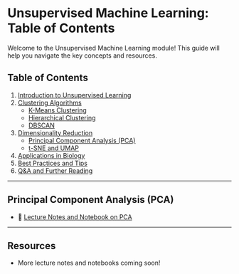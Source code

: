 
# Unsupervised Machine Learning: Table of Contents

Welcome to the Unsupervised Machine Learning module! This guide will help you navigate the key concepts and resources.

## Table of Contents

1. [Introduction to Unsupervised Learning](#introduction-to-unsupervised-learning)
2. [Clustering Algorithms](#clustering-algorithms)
    - [K-Means Clustering](#k-means-clustering)
    - [Hierarchical Clustering](#hierarchical-clustering)
    - [DBSCAN](#dbscan)
3. [Dimensionality Reduction](#dimensionality-reduction)
    - [Principal Component Analysis (PCA)](#principal-component-analysis-pca)
    - [t-SNE and UMAP](#t-sne-and-umap)
4. [Applications in Biology](#applications-in-biology)
5. [Best Practices and Tips](#best-practices-and-tips)
6. [Q&A and Further Reading](#qa-and-further-reading)

---

## Principal Component Analysis (PCA)

- 📓 [Lecture Notes and Notebook on PCA](https://github.com/neelsoumya/python_machine_learning/blob/main/pca_notes.ipynb)

---

## Resources

- More lecture notes and notebooks coming soon!
